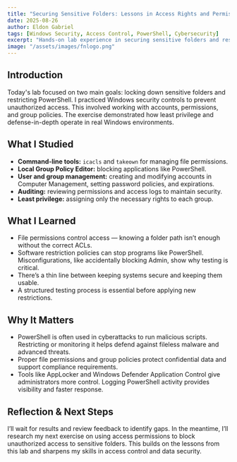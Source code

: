 ```yaml
---
title: "Securing Sensitive Folders: Lessons in Access Rights and Permissions"
date: 2025-08-26
author: Eldon Gabriel
tags: [Windows Security, Access Control, PowerShell, Cybersecurity]
excerpt: "Hands-on lab experience in securing sensitive folders and restricting PowerShell, applying least privilege and defense-in-depth strategies in Windows environments."
image: "/assets/images/fnlogo.png"
---
```


## Introduction

Today's lab focused on two main goals: locking down sensitive folders and restricting PowerShell. I practiced Windows security controls to prevent unauthorized access. This involved working with accounts, permissions, and group policies. The exercise demonstrated how least privilege and defense-in-depth operate in real Windows environments.

## What I Studied

- **Command-line tools:** `icacls` and `takeown` for managing file permissions.  
- **Local Group Policy Editor:** blocking applications like PowerShell.  
- **User and group management:** creating and modifying accounts in Computer Management, setting password policies, and expirations.  
- **Auditing:** reviewing permissions and access logs to maintain security.  
- **Least privilege:** assigning only the necessary rights to each group.  

## What I Learned

- File permissions control access — knowing a folder path isn’t enough without the correct ACLs.  
- Software restriction policies can stop programs like PowerShell. Misconfigurations, like accidentally blocking Admin, show why testing is critical.  
- There’s a thin line between keeping systems secure and keeping them usable.  
- A structured testing process is essential before applying new restrictions.  

## Why It Matters

- PowerShell is often used in cyberattacks to run malicious scripts. Restricting or monitoring it helps defend against fileless malware and advanced threats.  
- Proper file permissions and group policies protect confidential data and support compliance requirements.  
- Tools like AppLocker and Windows Defender Application Control give administrators more control. Logging PowerShell activity provides visibility and faster response.  

## Reflection & Next Steps

I’ll wait for results and review feedback to identify gaps. In the meantime, I’ll research my next exercise on using access permissions to block unauthorized access to sensitive folders. This builds on the lessons from this lab and sharpens my skills in access control and data security.
